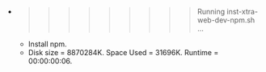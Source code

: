 * >>>>>>>>> Running inst-xtra-web-dev-npm.sh ...
  * Install npm.
  * Disk size = 8870284K. Space Used = 31696K. Runtime = 00:00:00:06.
